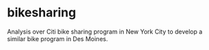 # bikesharing
Analysis over Citi bike sharing program in New York City to develop a similar bike program in Des Moines.
